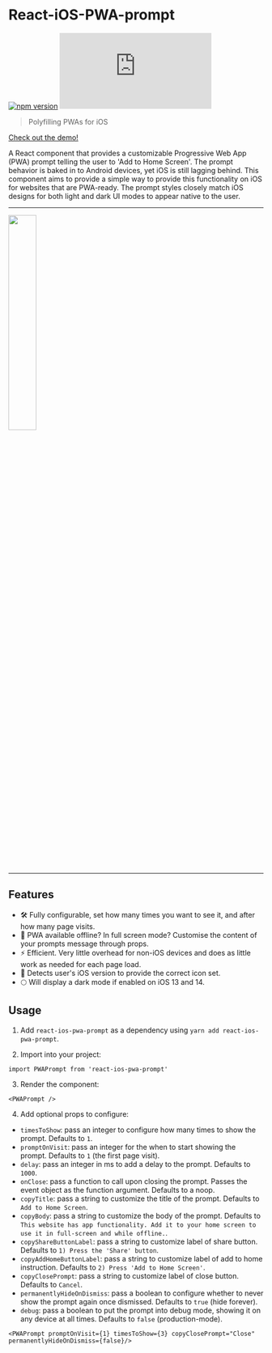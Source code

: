 # React-iOS-PWA-prompt

[![npm version](http://img.shields.io/npm/v/@boredland/react-ios-pwa-prompt.svg?style=flat)](https://npmjs.org/package/@boredland/react-ios-pwa-prompt "View this project on npm") ![Gzip file size](https://img.badgesize.io/boredland/react-ios-pwa-prompt/master/dist/boredland/react-ios-pwa-prompt.js?compression=gzip)

> Polyfilling PWAs for iOS

[Check out the demo!](https://react-ios-pwa-prompt.vercel.app//)

A React component that provides a customizable Progressive Web App (PWA) prompt telling the user to 'Add to Home Screen'. The prompt behavior is baked in to Android devices, yet iOS is still lagging behind. This component aims to provide a simple way to provide this functionality on iOS for websites that are PWA-ready. The prompt styles closely match iOS designs for both light and dark UI modes to appear native to the user.

<hr>

<img src="https://user-images.githubusercontent.com/11626619/65389000-18352d00-dd49-11e9-82c8-6fac25a494c8.gif" width="33%">

<hr>

## Features

- 🛠 Fully configurable, set how many times you want to see it, and after how many page visits.
- 📃 PWA available offline? In full screen mode? Customise the content of your prompts message through props.
- ⚡️ Efficient. Very little overhead for non-iOS devices and does as little work as needed for each page load.
- 📱 Detects user's iOS version to provide the correct icon set.
- 🌕 Will display a dark mode if enabled on iOS 13 and 14.

## Usage

1. Add `react-ios-pwa-prompt` as a dependency using `yarn add react-ios-pwa-prompt`.

2. Import into your project:

```
import PWAPrompt from 'react-ios-pwa-prompt'
```

3. Render the component:

```
<PWAPrompt />
```

4. Add optional props to configure:

- `timesToShow`: pass an integer to configure how many times to show the prompt. Defaults to `1`.
- `promptOnVisit`: pass an integer for the when to start showing the prompt. Defaults to `1` (the first page visit).
- `delay`: pass an integer in ms to add a delay to the prompt. Defaults to `1000`.
- `onClose`: pass a function to call upon closing the prompt. Passes the event object as the function argument. Defaults to a noop.
- `copyTitle`: pass a string to customize the title of the prompt. Defaults to `Add to Home Screen`.
- `copyBody`: pass a string to customize the body of the prompt. Defaults to `This website has app functionality. Add it to your home screen to use it in full-screen and while offline.`.
- `copyShareButtonLabel`: pass a string to customize label of share button. Defaults to `1) Press the 'Share' button`.
- `copyAddHomeButtonLabel`: pass a string to customize label of add to home instruction. Defaults to `2) Press 'Add to Home Screen'`.
- `copyClosePrompt`: pass a string to customize label of close button. Defaults to `Cancel`.
- `permanentlyHideOnDismiss`: pass a boolean to configure whether to never show the prompt again once dismissed. Defaults to `true` (hide forever).
- `debug`: pass a boolean to put the prompt into debug mode, showing it on any device at all times. Defaults to `false` (production-mode).

```tsx
<PWAPrompt promptOnVisit={1} timesToShow={3} copyClosePrompt="Close" permanentlyHideOnDismiss={false}/>
```
